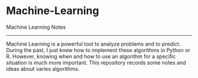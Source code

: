 # Machine-Learning
Machine Learning Notes
_____

Machine Learning is a powerful tool to analyze problems and to predict. During the past, I just knew how to implement these algorithms in Python 
or R. However, knowing when and how to use an algorithm for a specific situation is much more important. This repository records some notes and
ideas about varies algorithms. 
